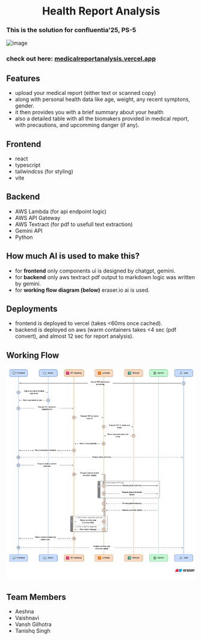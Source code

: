 <h1 align="center">Health Report Analysis</h1>

### This is the solution for confluentia'25, PS-5

<img width="1566" height="1018" alt="image" src="https://github.com/user-attachments/assets/7fe4f35a-4df1-4e90-9c26-5a4a75f27be9" />

### check out here: [medicalreportanalysis.vercel.app](https://medicalreportanalysis.vercel.app)

## Features
- upload your medical report (either text or scanned copy)
- along with personal health data like age, weight, any recent symptons, gender.
- it then provides you with a brief summary about your health
- also a detailed table with all the biomakers provided in medical report, with precautions, and upcomming danger (if any).

## Frontend
- react
- typescript
- tailwindcss (for styling)
- vite

## Backend
- AWS Lambda (for api endpoint logic)
- AWS API Gateway
- AWS Textract (for pdf to usefull text extraction)
- Gemini API
- Python

## How much AI is used to make this?
- for **frontend** only components ui is designed by chatgpt, gemini.
- for **backend** only aws textract pdf output to markdown logic was written by gemini.
- for **working flow diagram (below)** eraser.io ai is used.

## Deployments
- frontend is deployed to vercel (takes <60ms once cached).
- backend is deployed on aws (warm containers takes <4 sec (pdf convert), and almost 12 sec for report analysis).

## Working Flow
![this is the working flow of the whole website with backend](./web/public/flow-diagram.png)

## Team Members
- Aeshna
- Vaishnavi
- Vansh Gilhotra
- Tanishq Singh
